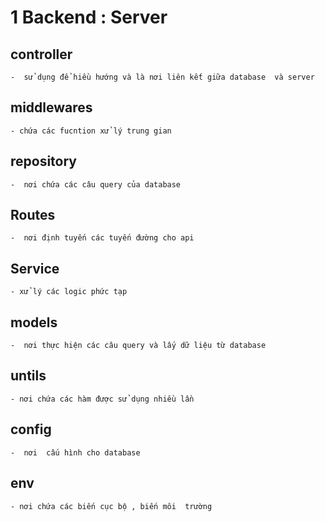 # 1 Backend : Server
## controller 
    -  sử dụng để hiều hướng và là nơi liên kết giữa database  và server
## middlewares 
    - chứa các fucntion xử lý trung gian 
## repository
    -  nơi chứa các câu query của database
## Routes
    -  nơi định tuyến các tuyến đường cho api
## Service 
    - xử lý các logic phức tạp 
## models
    -  nơi thực hiện các câu query và lấy dữ liệu từ database
## untils
    - nơi chứa các hàm được sử dụng nhiều lần 
## config 
    -  nơi  cấu hình cho database 
## env 
    - nơi chứa các biến cục bộ , biến môi  trường


